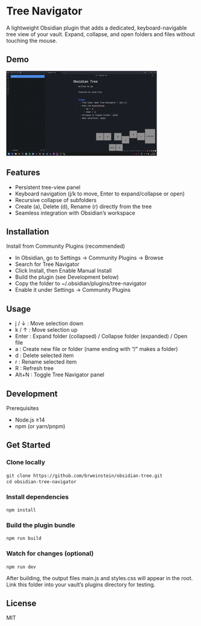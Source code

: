 # Tree Navigator
A lightweight Obsidian plugin that adds a dedicated, keyboard-navigable tree view of your vault. Expand, collapse, and open folders and files without touching the mouse.

## Demo
![Usage](./obsidian_tree_demo.gif)

## Features
- Persistent tree-view panel
- Keyboard navigation (j/k to move, Enter to expand/collapse or open)
- Recursive collapse of subfolders
- Create (a), Delete (d), Rename (r) directly from the tree
- Seamless integration with Obsidian’s workspace

## Installation
Install from Community Plugins (recommended)
- In Obsidian, go to Settings → Community Plugins → Browse
- Search for Tree Navigator
- Click Install, then Enable
Manual Install
- Build the plugin (see Development below)
- Copy the folder to
~/.obsidian/plugins/tree-navigator
- Enable it under Settings → Community Plugins

## Usage 
- j / ↓ : Move selection down
- k / ↑ : Move selection up
- Enter : Expand folder (collapsed) / Collapse folder (expanded) / Open file
- a : Create new file or folder (name ending with “/” makes a folder)
- d : Delete selected item
- r : Rename selected item
- R : Refresh tree
- Alt+N : Toggle Tree Navigator panel

## Development
Prerequisites
- Node.js ≥14
- npm (or yarn/pnpm)

## Get Started
### Clone locally
```
git clone https://github.com/brweinstein/obsidian-tree.git
cd obsidian-tree-navigator
```
### Install dependencies
```
npm install
```

### Build the plugin bundle
```
npm run build
```
### Watch for changes (optional)
```
npm run dev
```

After building, the output files main.js and styles.css will appear in the root. Link this folder into your vault’s plugins directory for testing.

## License
MIT